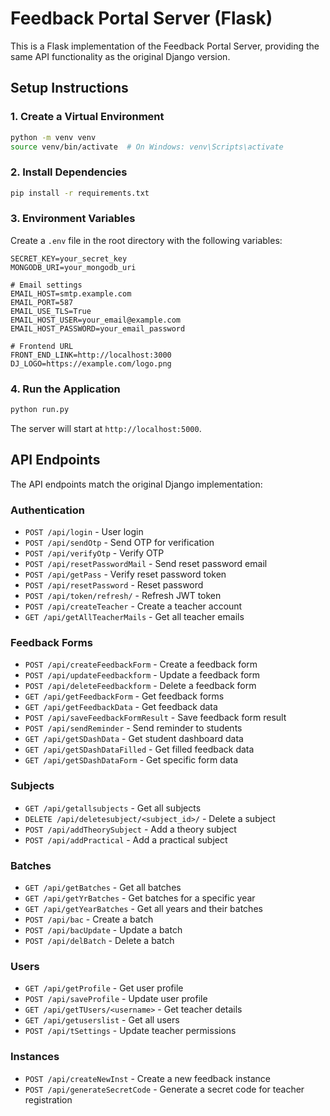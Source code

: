 # Feedback Portal Server (Flask)

This is a Flask implementation of the Feedback Portal Server, providing the same API functionality as the original Django version.

## Setup Instructions

### 1. Create a Virtual Environment

```bash
python -m venv venv
source venv/bin/activate  # On Windows: venv\Scripts\activate
```

### 2. Install Dependencies

```bash
pip install -r requirements.txt
```

### 3. Environment Variables

Create a `.env` file in the root directory with the following variables:

```
SECRET_KEY=your_secret_key
MONGODB_URI=your_mongodb_uri

# Email settings
EMAIL_HOST=smtp.example.com
EMAIL_PORT=587
EMAIL_USE_TLS=True
EMAIL_HOST_USER=your_email@example.com
EMAIL_HOST_PASSWORD=your_email_password

# Frontend URL
FRONT_END_LINK=http://localhost:3000
DJ_LOGO=https://example.com/logo.png
```

### 4. Run the Application

```bash
python run.py
```

The server will start at `http://localhost:5000`.

## API Endpoints

The API endpoints match the original Django implementation:

### Authentication
- `POST /api/login` - User login
- `POST /api/sendOtp` - Send OTP for verification
- `POST /api/verifyOtp` - Verify OTP
- `POST /api/resetPasswordMail` - Send reset password email
- `POST /api/getPass` - Verify reset password token
- `POST /api/resetPassword` - Reset password
- `POST /api/token/refresh/` - Refresh JWT token
- `POST /api/createTeacher` - Create a teacher account
- `GET /api/getAllTeacherMails` - Get all teacher emails

### Feedback Forms
- `POST /api/createFeedbackForm` - Create a feedback form
- `POST /api/updateFeedbackform` - Update a feedback form
- `POST /api/deleteFeedbackform` - Delete a feedback form
- `GET /api/getFeedbackForm` - Get feedback forms
- `GET /api/getFeedbackData` - Get feedback data
- `POST /api/saveFeedbackFormResult` - Save feedback form result
- `POST /api/sendReminder` - Send reminder to students
- `GET /api/getSDashData` - Get student dashboard data
- `GET /api/getSDashDataFilled` - Get filled feedback data
- `GET /api/getSDashDataForm` - Get specific form data

### Subjects
- `GET /api/getallsubjects` - Get all subjects
- `DELETE /api/deletesubject/<subject_id>/` - Delete a subject
- `POST /api/addTheorySubject` - Add a theory subject
- `POST /api/addPractical` - Add a practical subject

### Batches
- `GET /api/getBatches` - Get all batches
- `GET /api/getYrBatches` - Get batches for a specific year
- `GET /api/getYearBatches` - Get all years and their batches
- `POST /api/bac` - Create a batch
- `POST /api/bacUpdate` - Update a batch
- `POST /api/delBatch` - Delete a batch

### Users
- `GET /api/getProfile` - Get user profile
- `POST /api/saveProfile` - Update user profile
- `GET /api/getTUsers/<username>` - Get teacher details
- `GET /api/getuserslist` - Get all users
- `POST /api/tSettings` - Update teacher permissions

### Instances
- `POST /api/createNewInst` - Create a new feedback instance
- `POST /api/generateSecretCode` - Generate a secret code for teacher registration 